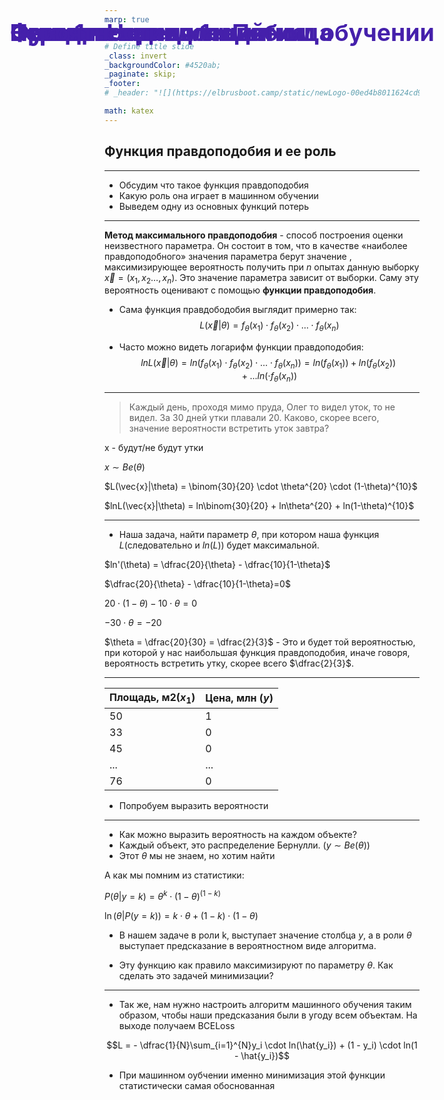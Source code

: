 ```yaml
---
marp: true


# Define title slide
_class: invert
_backgroundColor: #4520ab;
_paginate: skip;
_footer: 
# _header: "![](https://elbrusboot.camp/static/newLogo-00ed4b8011624cd94aa1812d35f25088.svg)"

math: katex
---
```


<style>
img[alt~="center"] {
  display: block;
  margin: 0 auto;
}
h1 {
  position: absolute;
  left: 77px;
  top: 20px;
  right: 80px;
  height: 70px;
  line-height: 70px;
  margin-bottom: 20px;
  color: #4520ab;
  font-size: 28pt
}

a {
  color: #4520ab;
}
</style>

# Фаза 1 • Неделя 1 • Пятница

##  Функция правдоподобия и ее роль


---

<!--- backgroundColor: white --->
<!--- paginate: true --->
<!-- header: "![](aux/Elbrus-bootcamp-RU.png)" -->

<style>
header {
    height: 675px;
    right: 20px;
    /* margin-bottom: 80px; */
}
header img {
    height: 60px;
    float: right;
 }
</style>

# Сегодня


* Обсудим что такое функция правдоподобия
* Какую роль она играет в машинном обучении
* Выведем одну из основных функций потерь



---



# Функция правдоподобия

__Метод максимального правдоподобия__ - способ построения оценки неизвестного параметра. Он состоит в том, что в качестве «наиболее правдоподобного» значения параметра берут значение , максимизирующее вероятность получить при $n$ опытах данную выборку $\vec{x} = (x_1, x_2 …, x_n)$. Это значение параметра  зависит от выборки. Саму эту вероятность оценивают с помощью __функции правдоподобия__.


* Сама функция правдободобия выглядит примерно так:
$$L(\vec{x}|\theta) = f_{\theta}(x_1) \cdot f_{\theta}(x_2) \cdot ... \cdot f_{\theta}(x_n)$$

* Часто можно видеть логарифм функции правдоподобия:
$$lnL(\vec{x}|\theta) = ln(f_{\theta}(x_1) \cdot f_{\theta}(x_2) \cdot ... \cdot f_{\theta}(x_n)) = ln(f_{\theta}(x_1)) + ln(f_{\theta}(x_2)) + ... ln(\cdot f_{\theta}(x_n))$$

---


# Немного вычислений

>Каждый день, проходя мимо пруда, Олег то видел уток, то не видел. За 30 дней утки плавали 20. Каково, скорее всего, значение вероятности встретить уток завтра?

x - будут/не будут утки

$x \sim Be(\theta)$

$L(\vec{x}|\theta) = \binom{30}{20} \cdot \theta^{20} \cdot (1-\theta)^{10}$

$lnL(\vec{x}|\theta) = ln\binom{30}{20} + ln\theta^{20} + ln(1-\theta)^{10}$

---

* Наша задача, найти параметр $\theta$, при котором наша функция $L$(следовательно и $ln(L)$) будет максимальной.

$ln'(\theta) = \dfrac{20}{\theta} - \dfrac{10}{1-\theta}$

$\dfrac{20}{\theta} - \dfrac{10}{1-\theta}=0$

$20 \cdot (1 - \theta) - 10 \cdot \theta = 0$

$-30 \cdot \theta = -20$

$\theta = \dfrac{20}{30} = \dfrac{2}{3}$ - Это и будет той вероятностью, при которой у нас наибольшая функция правдоподобия, иначе говоря, вероятность встретить утку, скорее всего  $\dfrac{2}{3}$.

--- 
# Применение в машинном обучении

| Площадь, м2($x_1$) | Цена, млн ($y$)|
|-------------|-----------|
| 50          |  1        |
| 33          |  0
  45          |  0        | 
| ...         | ...       | 
| 76          |  0        |

* Попробуем выразить вероятности

---

# Вероятности

* Как можно выразить вероятность на каждом объекте?
* Каждый объект, это распределение Бернулли. ($y \sim Be (\theta)$)
* Этот $\theta$ мы не знаем, но хотим найти

А как мы помним из статистики:

$P(\theta | y = k) = \theta ^ k \cdot (1 - \theta) ^ {(1-k)}$

$\ln(\theta | P(y = k)) = k \cdot \theta + (1 - k) \cdot (1 - \theta)$

* В нашем  задаче в роли k, выступает значение столбца $y$, а в роли $\theta$ выступает предсказание в вероятностном виде алгоритма.

* Эту функцию как правило максимизируют по параметру $\theta$. Как сделать это задачей минимизации?

---

# Вероятности 

* Так же, нам нужно настроить алгоритм машинного обучения таким образом, чтобы наши предсказания были в угоду всем объектам. На выходе получаем BCELoss

$$L = - \dfrac{1}{N}\sum_{i=1}^{N}y_i \cdot ln(\hat{y_i}) + (1 - y_i) \cdot  ln(1 - \hat{y_i})$$

* При машинном оубчении именно минимизация этой функции статистически самая обоснованная 